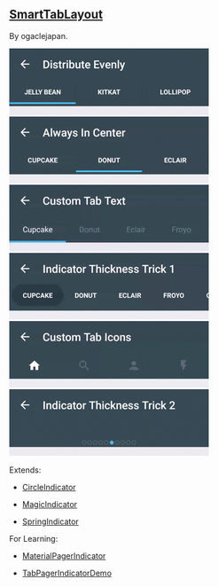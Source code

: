 
## [SmartTabLayout](https://github.com/ogaclejapan/SmartTabLayout)

By ogaclejapan.

![SmartTabLayout Demo1](https://raw.githubusercontent.com/ogaclejapan/SmartTabLayout/master/art/demo1.gif) ![SmartTabLayout Demo2](https://raw.githubusercontent.com/ogaclejapan/SmartTabLayout/master/art/demo2.gif)
![SmartTabLayout Demo3](https://raw.githubusercontent.com/ogaclejapan/SmartTabLayout/master/art/demo3.gif) ![SmartTabLayout Demo2](https://raw.githubusercontent.com/ogaclejapan/SmartTabLayout/master/art/demo4.gif)
![SmartTabLayout Demo5](https://raw.githubusercontent.com/ogaclejapan/SmartTabLayout/master/art/demo5.gif) ![SmartTabLayout Demo6](https://raw.githubusercontent.com/ogaclejapan/SmartTabLayout/master/art/demo6.gif)

Extends:

- [CircleIndicator](https://github.com/ongakuer/CircleIndicator)

- [MagicIndicator](https://github.com/hackware1993/MagicIndicator)

- [SpringIndicator](https://github.com/chenupt/SpringIndicator)

For Learning:

- [MaterialPagerIndicator](https://github.com/amlcurran/MaterialPagerIndicator)

- [TabPagerIndicatorDemo](https://github.com/shanyao0/TabPagerIndicatorDemo)
